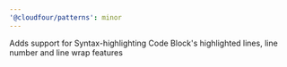 ```yaml
---
'@cloudfour/patterns': minor
---
```


Adds support for Syntax-highlighting Code Block's highlighted lines, line number and line wrap features
